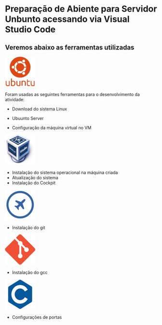 # Preparação de Abiente para Servidor Unbunto acessando via Visual Studio Code

## Veremos abaixo as ferramentas utilizadas

<img src=logoubunts.png width=100 height=100>


Foram usadas as seguintes ferramentas para o desenvolvimento da atividade:

- Download do sistema Linux
- Ubuunto Server

- Configuração da máquina virtual no VM
<img src=vmlogo.png width=100 height=100>

- Instalação do sistema operacional na máquina criada
- Atualização do sistema
- Instalação do Cockpit
<img src=cockpit.png width=100 height=100>

- Instalação do git
<img src=gitlogo.png width=100 height=100>


- Instalação do gcc

<img src=clogo.png width=100 height=100>

- Configurações de portas